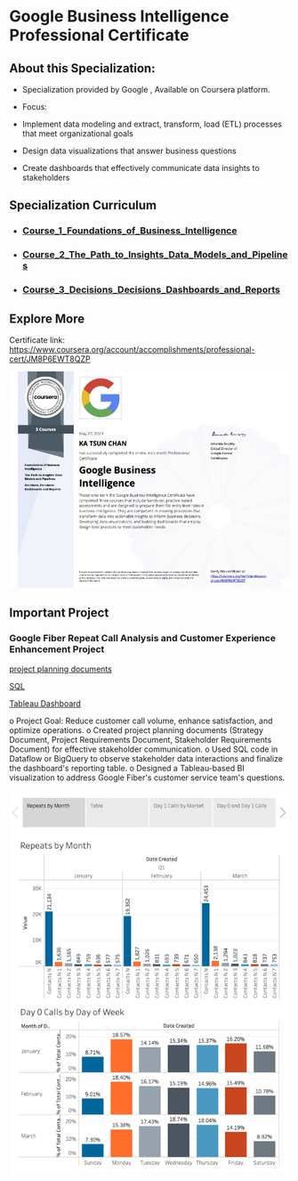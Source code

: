 # Google Business Intelligence Professional Certificate
 
## About this Specialization:

+ Specialization provided by Google , Available on Coursera platform.

+ Focus:
 + Implement data modeling and extract, transform, load (ETL) processes that meet organizational goals 
 + Design data visualizations that answer business questions
 + Create dashboards that effectively communicate data insights to stakeholders




## Specialization Curriculum
+ ### [Course_1_Foundations_of_Business_Intelligence](https://github.com/ktchan33GBC/Google-Business-Intelligence-Professional-Certificate/tree/main/Course_1_Foundations_of_Business_Intelligence)
+ ### [Course_2_The_Path_to_Insights_Data_Models_and_Pipelines](https://github.com/ktchan33GBC/Google-Business-Intelligence-Professional-Certificate/tree/main/Course_2_The_Path_to_Insights_Data_Models_and_Pipelines)
+ ### [Course_3_Decisions_Decisions_Dashboards_and_Reports](https://github.com/ktchan33GBC/Google-Business-Intelligence-Professional-Certificate/tree/main/Course_3_Decisions_Decisions_Dashboards_and_Reports)




## Explore More
Certificate link: https://www.coursera.org/account/accomplishments/professional-cert/JM8P6EWT8QZP

![Certificate](https://github.com/ktchan33GBC/Google-Business-Intelligence-Professional-Certificate/blob/main/img/Specialization_Certificate_Coursera_Google_Business_Intelligence_Professional_Certificate.jpg)

<!-- USAGE EXAMPLES -->

## Important Project


### Google Fiber Repeat Call Analysis and Customer Experience Enhancement Project

[project planning documents](https://github.com/ktchan33GBC/Google-Business-Intelligence-Professional-Certificate/tree/main/Course_1_Foundations_of_Business_Intelligence/Proj_Google_Fiber_Part1)

[SQL](https://github.com/ktchan33GBC/Google-Business-Intelligence-Professional-Certificate/tree/main/Course_2_The_Path_to_Insights_Data_Models_and_Pipelines/Proj_Google_Fiber_Part2)

[Tableau Dashboard](https://public.tableau.com/views/GoogleBusinessIntelligenceCertificateGoogleFiber_16949002141000/RepeatCalls?:language=en-US&:display_count=n&:origin=viz_share_link)

o	Project Goal: Reduce customer call volume, enhance satisfaction, and optimize operations.
o	Created project planning documents (Strategy Document, Project Requirements Document, Stakeholder Requirements Document) for effective stakeholder communication.
o	Used SQL code in Dataflow or BigQuery to observe stakeholder data interactions and finalize the dashboard's reporting table.
o	Designed a Tableau-based BI visualization to address Google Fiber's customer service team's questions.


![Result](https://github.com/ktchan33GBC/Google-Business-Intelligence-Professional-Certificate/blob/main/img/result_google_fiber_tableau.png)